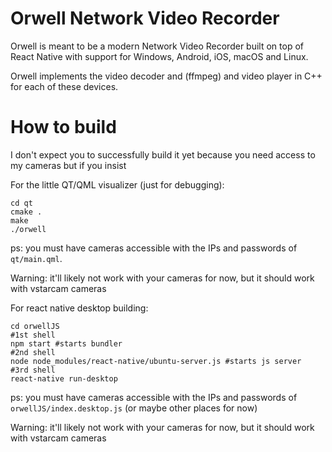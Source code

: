 # Orwell Network Video Recorder

Orwell is meant to be a modern Network Video Recorder built on top of React Native with support for Windows, Android, iOS, macOS and Linux.

Orwell implements the video decoder and (ffmpeg) and video player in C++ for each of these devices. 

# How to build

I don't expect you to successfully build it yet because you need access to my cameras but if you insist

For the little QT/QML visualizer (just for debugging):

```
cd qt
cmake .
make
./orwell
```

ps: you must have cameras accessible with the IPs and passwords of `qt/main.qml`.

Warning: it'll likely not work with your cameras for now, but it should work with vstarcam cameras

For react native desktop building:

```
cd orwellJS
#1st shell
npm start #starts bundler
#2nd shell
node node_modules/react-native/ubuntu-server.js #starts js server
#3rd shell
react-native run-desktop
```

ps: you must have cameras accessible with the IPs and passwords of `orwellJS/index.desktop.js` (or maybe other places for now)

Warning: it'll likely not work with your cameras for now, but it should work with vstarcam cameras
